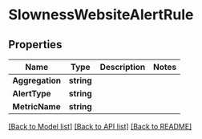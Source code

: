 # SlownessWebsiteAlertRule

## Properties

Name | Type | Description | Notes
------------ | ------------- | ------------- | -------------
**Aggregation** | **string** |  | 
**AlertType** | **string** |  | 
**MetricName** | **string** |  | 

[[Back to Model list]](../README.md#documentation-for-models) [[Back to API list]](../README.md#documentation-for-api-endpoints) [[Back to README]](../README.md)


